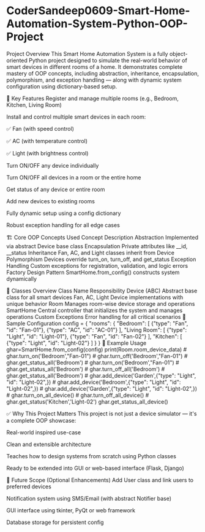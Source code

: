 # CoderSandeep0609-Smart-Home-Automation-System-Python-OOP-Project

 Project Overview
This Smart Home Automation System is a fully object-oriented Python project designed to simulate the real-world behavior of smart devices in different rooms of a home. It demonstrates complete mastery of OOP concepts, including abstraction, inheritance, encapsulation, polymorphism, and exception handling — along with dynamic system configuration using dictionary-based setup.

🧠 Key Features
Register and manage multiple rooms (e.g., Bedroom, Kitchen, Living Room)

Install and control multiple smart devices in each room:

✅ Fan (with speed control)

✅ AC (with temperature control)

✅ Light (with brightness control)

Turn ON/OFF any device individually

Turn ON/OFF all devices in a room or the entire home

Get status of any device or entire room

Add new devices to existing rooms

Fully dynamic setup using a config dictionary

Robust exception handling for all edge cases

🏗️ Core OOP Concepts Used
Concept	Description
Abstraction	Implemented via abstract Device base class
Encapsulation	Private attributes like __id, __status
Inheritance	Fan, AC, and Light classes inherit from Device
Polymorphism	Devices override turn_on, turn_off, and get_status
Exception Handling	Custom exceptions for registration, validation, and logic errors
Factory Design Pattern	SmartHome.from_config() constructs system dynamically

🧰 Classes Overview
Class Name	Responsibility
Device (ABC)	Abstract base class for all smart devices
Fan, AC, Light	Device implementations with unique behavior
Room	Manages room-wise device storage and operations
SmartHome	Central controller that initializes the system and manages operations
Custom Exceptions	Error handling for all critical scenarios
🔧 Sample Configuration
config = {
    "rooms": {
        "Bedroom": [
            {"type": "Fan", "id": "Fan-01"},
            {"type": "AC", "id": "AC-01"}
        ],
        "Living Room": [
            {"type": "Light", "id": "Light-01"},
            {"type": "Fan", "id": "Fan-02"}
        ],
        "Kitchen": [
            {"type": "Light", "id": "Light-02"}
        ]
    }
}
🚀 Example Usage
 ghar=SmartHome.from_config(config)
    print(Room.room_device_data)
    # ghar.turn_on('Bedroom',"Fan-01")
    # ghar.turn_off('Bedroom',"Fan-01")
    # ghar.get_status_all('Bedroom')
    # ghar.turn_on('Bedroom',"Fan-01")
    # ghar.get_status_all('Bedroom')
    # ghar.turn_off_all('Bedroom')
    # ghar.get_status_all('Bedroom')
    # ghar.add_device('Garden',{"type": "Light", "id": "Light-02",})
    # ghar.add_device('Bedroom',{"type": "Light", "id": "Light-02",})
    # ghar.add_device('Garden',{"type": "Light", "id": "Light-02",})
    # ghar.turn_on_all_device()
    # ghar.turn_off_all_device()
    # ghar.get_status('Kitchen','Light-02')
    ghar.get_status_all_device()

✅ Why This Project Matters
This project is not just a device simulator — it's a complete OOP showcase:

Real-world inspired use-case

Clean and extensible architecture

Teaches how to design systems from scratch using Python classes

Ready to be extended into GUI or web-based interface (Flask, Django)

📌 Future Scope (Optional Enhancements)
Add User class and link users to preferred devices

Notification system using SMS/Email (with abstract Notifier base)

GUI interface using tkinter, PyQt or web framework

Database storage for persistent config



